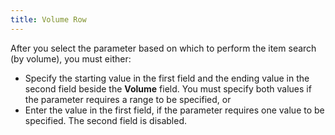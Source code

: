 ```yaml
---
title: Volume Row
---
```



After you select the parameter based on which to perform the item search  (by volume), you must either:

- Specify the starting  value in the first field and the ending value in the second field beside  the **Volume** field. You must specify  both values if the parameter requires a range to be specified, or
- Enter the value  in the first field, if the parameter requires one value to be specified.  The second field is disabled.

